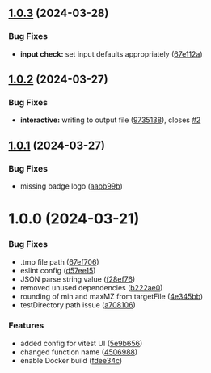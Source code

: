 ## [1.0.3](https://github.com/vmalnathnambiar/exfilms/compare/v1.0.2...v1.0.3) (2024-03-28)


### Bug Fixes

* **input check:** set input defaults appropriately ([67e112a](https://github.com/vmalnathnambiar/exfilms/commit/67e112a3801d4e4d6b190907f96d4b274b265fb8))

## [1.0.2](https://github.com/vmalnathnambiar/exfilms/compare/v1.0.1...v1.0.2) (2024-03-27)


### Bug Fixes

* **interactive:** writing to output file ([9735138](https://github.com/vmalnathnambiar/exfilms/commit/97351388bb67c2e0bd2a290fb6ae10760648fae1)), closes [#2](https://github.com/vmalnathnambiar/exfilms/issues/2)

## [1.0.1](https://github.com/vmalnathnambiar/exfilms/compare/v1.0.0...v1.0.1) (2024-03-27)


### Bug Fixes

* missing badge logo ([aabb99b](https://github.com/vmalnathnambiar/exfilms/commit/aabb99b948b01a4de9e68a9c04d87c69c50743ba))

# 1.0.0 (2024-03-21)


### Bug Fixes

* .tmp file path ([67ef706](https://github.com/vmalnathnambiar/exfilms/commit/67ef7068f036195c41638eaad3f864fffeb5e1b3))
* eslint config ([d57ee15](https://github.com/vmalnathnambiar/exfilms/commit/d57ee15bf9ea13bc714756d37208366fb20e8b70))
* JSON parse string value ([f28ef76](https://github.com/vmalnathnambiar/exfilms/commit/f28ef76ca8d5a7aa2a344df7399972378d2f69b1))
* removed unused dependencies ([b222ae0](https://github.com/vmalnathnambiar/exfilms/commit/b222ae096c99e87eee9b311ff18d147ee51962f9))
* rounding of min and maxMZ from targetFile ([4e345bb](https://github.com/vmalnathnambiar/exfilms/commit/4e345bb4a0631b60d8db13723218c77bcc16b37b))
* testDirectory path issue ([a708106](https://github.com/vmalnathnambiar/exfilms/commit/a708106efda3734178d6de880e4fcf9ab26051a5))


### Features

* added config for vitest UI ([5e9b656](https://github.com/vmalnathnambiar/exfilms/commit/5e9b656241242711ec03dd8a8c0efc769916fd5b))
* changed function name ([4506988](https://github.com/vmalnathnambiar/exfilms/commit/45069884267e2437ea9bdace43483681ee586301))
* enable Docker build ([fdee34c](https://github.com/vmalnathnambiar/exfilms/commit/fdee34c7c0664182548063b5c27f4c6986d075a7))
